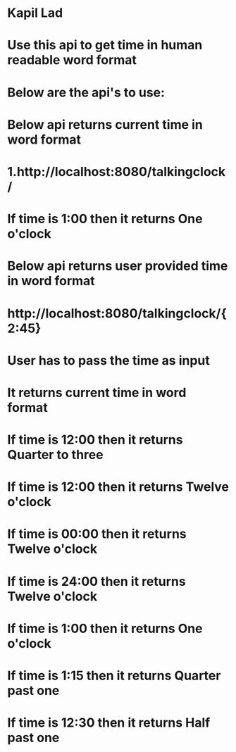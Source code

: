 # Kapil Lad
# Use this api to get time in human readable word format
# Below are the api's to use:

# Below api returns current time in word format
# 1.http://localhost:8080/talkingclock/
# If time is 1:00 then it returns One o'clock

# Below api returns user provided time in word format
# http://localhost:8080/talkingclock/{2:45}
# User has to pass the time as input
# It returns current time in word format
# If time is 12:00 then it returns Quarter to three
# If time is 12:00 then it returns Twelve o'clock
# If time is 00:00 then it returns Twelve o'clock
# If time is 24:00 then it returns Twelve o'clock
# If time is 1:00 then it returns One o'clock
# If time is 1:15 then it returns Quarter past one
# If time is 12:30 then it returns Half past one
